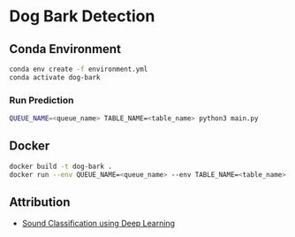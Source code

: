 # Dog Bark Detection

## Conda Environment

```bash
conda env create -f environment.yml
conda activate dog-bark
```

### Run Prediction

```bash
QUEUE_NAME=<queue_name> TABLE_NAME=<table_name> python3 main.py
```

## Docker

```bash
docker build -t dog-bark .
docker run --env QUEUE_NAME=<queue_name> --env TABLE_NAME=<table_name> dog-bark
```

## Attribution

* [Sound Classification using Deep Learning](https://medium.com/@mikesmales/sound-classification-using-deep-learning-8bc2aa1990b7)
